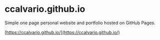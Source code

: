 # ccalvario.github.io
Simple one page personal website and portfolio hosted on GitHub Pages.

[https://ccalvario.github.io/](https://ccalvario.github.io/)
